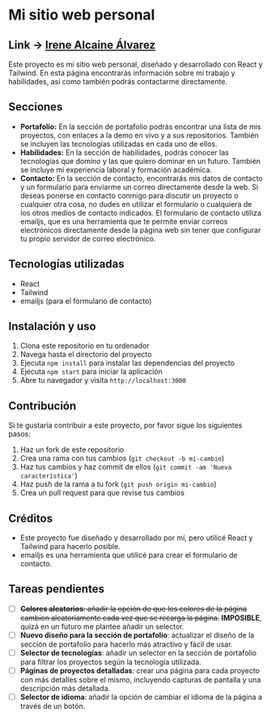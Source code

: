 # Mi sitio web personal
## Link → [Irene Alcaine Álvarez](https://irenealcainealvarez.es/)
Este proyecto es mi sitio web personal, diseñado y desarrollado con React y Tailwind. En esta página encontrarás información sobre mi trabajo y habilidades, así como también podrás contactarme directamente.

## Secciones

- **Portafolio:** En la sección de portafolio podrás encontrar una lista de mis proyectos, con enlaces a la demo en vivo y a sus repositorios. También se incluyen las tecnologías utilizadas en cada uno de ellos.
- **Habilidades:** En la sección de habilidades, podrás conocer las tecnologías que domino y las que quiero dominar en un futuro. También se incluye mi experiencia laboral y formación académica.
- **Contacto:** En la sección de contacto, encontrarás mis datos de contacto y un formulario para enviarme un correo directamente desde la web. Si deseas ponerse en contacto conmigo para discutir un proyecto o cualquier otra cosa, no dudes en utilizar el formulario o cualquiera de los otros medios de contacto indicados. El formulario de contacto utiliza emailjs, que es una herramienta que te permite enviar correos electrónicos directamente desde la página web sin tener que configurar tu propio servidor de correo electrónico.

## Tecnologías utilizadas
- React
- Tailwind
- emailjs (para el formulario de contacto)

## Instalación y uso
1. Clona este repositorio en tu ordenador
2. Navega hasta el directorio del proyecto
3. Ejecuta `npm install` para instalar las dependencias del proyecto
4. Ejecuta `npm start` para iniciar la aplicación
5. Abre tu navegador y visita `http://localhost:3000`

## Contribución
Si te gustaría contribuir a este proyecto, por favor sigue los siguientes pasos:

1. Haz un fork de este repositorio
2. Crea una rama con tus cambios (`git checkout -b mi-cambio`)
3. Haz tus cambios y haz commit de ellos (`git commit -am 'Nueva característica'`)
4. Haz push de la rama a tu fork (`git push origin mi-cambio`)
5. Crea un pull request para que revise tus cambios

## Créditos
- Este proyecto fue diseñado y desarrollado por mí, pero utilicé React y Tailwind para hacerlo posible.
- emailjs es una herramienta que utilicé para crear el formulario de contacto.

## Tareas pendientes
- [ ] ~~**Colores aleatorios**: añadir la opción de que los colores de la página cambien aleatoriamente cada vez que se recarga la página.~~ **IMPOSIBLE**, quizá en un futuro me plantee añadir un selector.
- [ ] **Nuevo diseño para la sección de portafolio**: actualizar el diseño de la sección de portafolio para hacerlo más atractivo y fácil de usar.
- [ ] **Selector de tecnologías**: añadir un selector en la sección de portafolio para filtrar los proyectos según la tecnología utilizada.
- [ ] **Páginas de proyectos detalladas**: crear una página para cada proyecto con más detalles sobre el mismo, incluyendo capturas de pantalla y una descripción más detallada.
- [ ] **Selector de idioma**: añadir la opción de cambiar el idioma de la página a través de un botón.